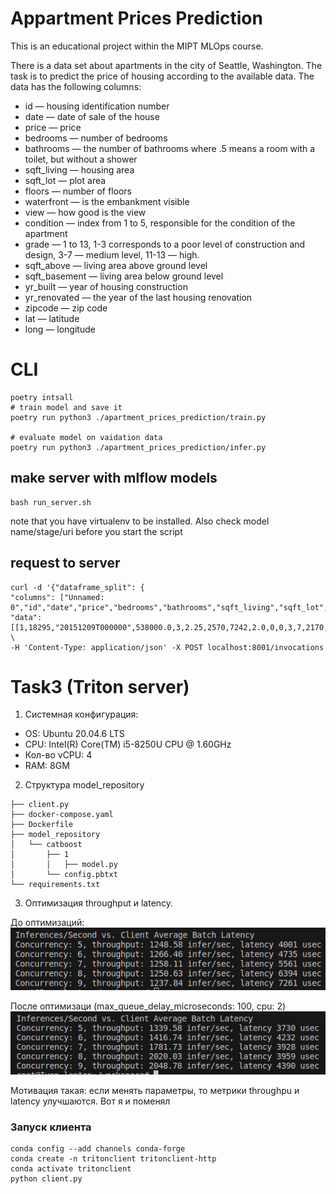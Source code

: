 # Appartment Prices Prediction

This is an educational project within the MIPT MLOps course.

There is a data set about apartments in the city of Seattle, Washington. The task is to predict the price of housing according to the available data.
The data has the following columns:
* id — housing identification number
* date — date of sale of the house
* price — price
* bedrooms — number of bedrooms
* bathrooms — the number of bathrooms where .5 means a room with a toilet, but without a shower
* sqft_living — housing area
* sqft_lot — plot area
* floors — number of floors
* waterfront — is the embankment visible
* view — how good is the view
* condition — index from 1 to 5, responsible for the condition of the apartment
* grade — 1 to 13, 1-3 corresponds to a poor level of construction and design, 3-7 — medium level, 11-13 — high.
* sqft_above — living area above ground level
* sqft_basement — living area below ground level
* yr_built — year of housing construction
* yr_renovated — the year of the last housing renovation
* zipcode — zip code
* lat — latitude
* long — longitude

# CLI

```
poetry intsall
# train model and save it
poetry run python3 ./apartment_prices_prediction/train.py

# evaluate model on vaidation data
poetry run python3 ./apartment_prices_prediction/infer.py
```

## make server with mlflow models

```
bash run_server.sh
```
note that you have virtualenv to be installed. Also check model name/stage/uri before you start the script

## request to server
```
curl -d '{"dataframe_split": {
"columns": ["Unnamed: 0","id","date","price","bedrooms","bathrooms","sqft_living","sqft_lot","floors","waterfront","view","condition","grade","sqft_above","sqft_basement","yr_built","yr_renovated","zipcode","lat","long","sqft_living15","sqft_lot15"],
"data": [[1,18295,"20151209T000000",538000.0,3,2.25,2570,7242,2.0,0,0,3,7,2170,400,1951,1991,98125,47.721,-122.319,1690,7639]]}}' \
-H 'Content-Type: application/json' -X POST localhost:8001/invocations
```

# Task3 (Triton server)

1. Системная конфигурация:
* OS: Ubuntu 20.04.6 LTS
* CPU: Intel(R) Core(TM) i5-8250U CPU @ 1.60GHz
* Кол-во vCPU: 4
* RAM: 8GM

2. Структура model_repository
```
├── client.py
├── docker-compose.yaml
├── Dockerfile
├── model_repository
│   └── catboost
│       ├── 1
│       │   ├── model.py
│       └── config.pbtxt
└── requirements.txt
```

3. Оптимизация throughput и latency.

До оптимизаций:  
![До оптимизаций](./images/before_optimizations.jpg)

После оптимизаци (max_queue_delay_microseconds: 100, cpu: 2)
![После оптимизаций](./images/after_optimizations.jpg)

Мотивация такая: если менять параметры, то метрики throughpu и latency улучшаются. Вот я и поменял

### Запуск клиента

```
conda config --add channels conda-forge
conda create -n tritonclient tritonclient-http
conda activate tritonclient
python client.py
```
